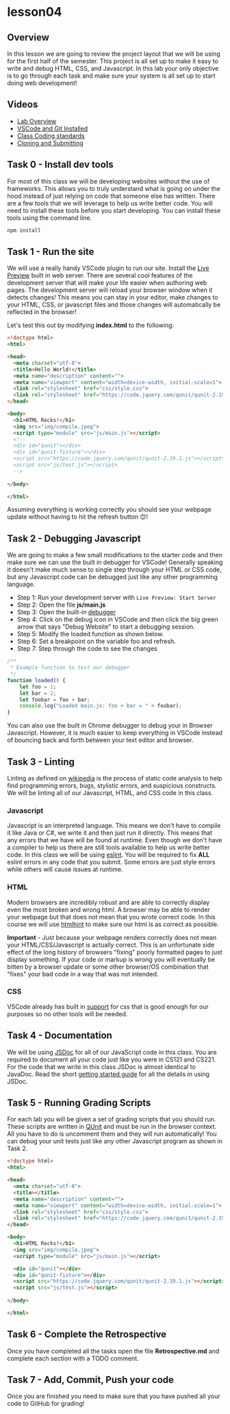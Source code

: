 # lesson04

## Overview

In this lesson we are going to review the project layout that we will be using for the first half of the semester. This
project is all set up to make it easy to write and debug HTML, CSS, and Javascript. In this lab your only objective is to go
through each task and make sure your system is all set up to start doing web development!

## Videos

- [Lab Overview](https://youtu.be/6iInBTrsVzw)
- [VSCode and Git Installed](https://www.youtube.com/watch?v=lix7G-S8ox8)
- [Class Coding standards](https://shanep-web.github.io/docs/coding-standards.html)
- [Cloning and Submitting](https://shanep-web.github.io/docs/github.html)

## Task 0 - Install dev tools

For most of this class we will be developing websites without the use of frameworks. This allows you to truly understand what
is going on under the hood instead of just relying on code that someone else has written. There are a few tools that we will
leverage to help us write better code. You will need to install these tools before you start developing. You can install
these tools using the command line.

```bash
npm install
```

## Task 1 - Run the site

We will use a really handy VSCode plugin to run our site. Install the [Live
Preview](https://marketplace.visualstudio.com/items?itemName=ms-vscode.live-server) built in web server. There are several
cool features of the development server that will make your life easier when authoring web pages. The development server will
reload your browser window when it detects changes! This means you can stay in your editor, make changes to your HTML, CSS,
or javascript files and those changes will automatically be reflected in the browser!

Let's test this out by modifying **index.html** to the following:

```html
<!doctype html>
<html>

<head>
  <meta charset="utf-8">
  <title>Hello World!</title>
  <meta name="description" content="">
  <meta name="viewport" content="width=device-width, initial-scale=1">
  <link rel="stylesheet" href="css/style.css">
  <link rel="stylesheet" href="https://code.jquery.com/qunit/qunit-2.19.1.css">
</head>

<body>
  <h1>HTML Rocks!</h1>
  <img src="img/compile.jpeg">
  <script type="module" src="js/main.js"></script>
  <!--
  <div id="qunit"></div>
  <div id="qunit-fixture"></div>
  <script src="https://code.jquery.com/qunit/qunit-2.19.1.js"></script>
  <script src="js/test.js"></script>
  -->
  
</body>

</html>
```

Assuming everything is working correctly you should see your webpage update without having to hit the refresh button 😊!

## Task 2 - Debugging Javascript

We are going to make a few small modifications to the starter code and then make sure we can use the built in debugger for
VSCode! Generally speaking it doesn't make much sense to single step through your HTML or CSS code, but any Javascript code
can be debugged just like any other programming language.

- Step 1: Run your development server with `Live Preview: Start Server`
- Step 2: Open the file **js/main.js**
- Step 3: Open the built-in [debugger](https://code.visualstudio.com/docs/editor/debugging)
- Step 4: Click on the debug icon in VSCode and then click the big green arrow that says "Debug
  Website" to start a debugging session.
- Step 5: Modify the loaded function as shown below.
- Step 6: Set a breakpoint on the variable foo and refresh.
- Step 7: Step through the code to see the changes

```javascript
/**
 * Example function to test our debugger
 */
function loaded() {
    let foo = 1;
    let bar = 2;
    let foobar = foo + bar;
    console.log("Loaded main.js: foo + bar = " + foobar);
}
```

You can also use the built in Chrome debugger to debug your in Browser Javascript. However, it is much easier to keep
everything in VSCode instead of bouncing back and forth between your text editor and browser.

## Task 3 - Linting

Linting as defined on [wikipedia](https://en.wikipedia.org/wiki/Lint_%28software%29) is the process of static code analysis
to help find programming errors, bugs, stylistic errors, and suspicious constructs. We will be linting all of our Javascript,
HTML, and CSS code in this class.

### Javascript

Javascript is an interpreted language. This means we don't have to compile it like Java or C#, we write it and then just run
it directly. This means that any errors that we have will be found at runtime. Even though we don't have a compiler to help
us there are still tools available to help us write better code. In this class we will be using
[eslint](https://eslint.org/). You will be required to fix **ALL** eslint errors in any code that you submit. Some errors are
just style errors while others will cause issues at runtime.

### HTML

Modern browsers are incredibly robust and are able to correctly display even the most broken and wrong html. A browser may be
able to render your webpage but that does not mean that you wrote correct code. In this course we will use
[htmlhint](https://htmlhint.com/) to make sure our html is as correct as possible.

**Important** - Just because your webpage renders correctly does not mean your HTML/CSS/Javascript is actually correct.
This is an unfortunate side effect of the long history of browsers "fixing" poorly formatted pages to just display something.
If your code or markup is wrong you will eventually be bitten by a browser update or some other browser/OS combination that
"fixes" your bad code in a way that was not intended.

### CSS

VSCode already has built in [support](https://code.visualstudio.com/docs/languages/css#_syntax-verification-linting) for css
that is good enough for our purposes so no other tools will be needed.

## Task 4 - Documentation

We will be using [JSDoc](https://jsdoc.app/) for all of our JavaScript code in this class. You are required to document all
your code just like you were in CS121 and CS221. For the code that we write in this class JSDoc is almost identical to
JavaDoc. Read the short [getting started guide](https://jsdoc.app/about-getting-started.html) for all the details in using
JSDoc.

## Task 5 - Running Grading Scripts

For each lab you will be given a set of grading scripts that you should run. These scripts are written in
[QUnit](https://qunitjs.com/intro/#in-the-browser) and must be run in the browser context. All you have to do is uncomment
them and they will run automatically! You can debug your unit tests just like any other Javascript program as shown in Task
2.

```html
<!doctype html>
<html>

<head>
  <meta charset="utf-8">
  <title></title>
  <meta name="description" content="">
  <meta name="viewport" content="width=device-width, initial-scale=1">
  <link rel="stylesheet" href="css/style.css">
  <link rel="stylesheet" href="https://code.jquery.com/qunit/qunit-2.19.1.css">
</head>

<body>
  <h1>HTML Rocks!</h1>
  <img src="img/compile.jpeg">
  <script type="module" src="js/main.js"></script>

  <div id="qunit"></div>
  <div id="qunit-fixture"></div>
  <script src="https://code.jquery.com/qunit/qunit-2.19.1.js"></script>
  <script src="js/test.js"></script>
  
</body>

</html>
```

## Task 6 - Complete the Retrospective

Once you have completed all the tasks open the file **Retrospective.md** and complete each section with a TODO comment.

## Task 7 - Add, Commit, Push your code

Once you are finished you need to make sure that you have pushed all your code to GitHub for grading!

